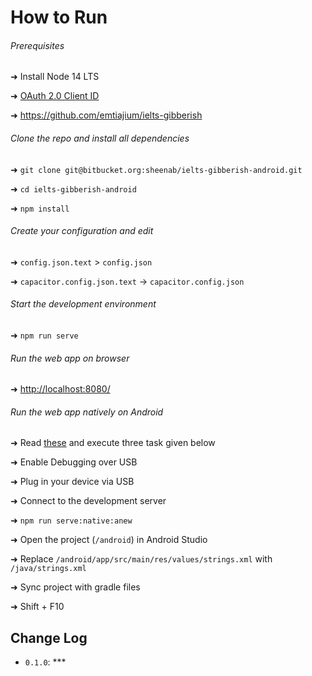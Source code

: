 # How to Run

###### Prerequisites

➜ Install Node 14 LTS

➜ [OAuth 2.0 Client ID](https://console.cloud.google.com/)

➜ <https://github.com/emtiajium/ielts-gibberish>

###### Clone the repo and install all dependencies

➜ `git clone git@bitbucket.org:sheenab/ielts-gibberish-android.git`

➜ `cd ielts-gibberish-android`

➜ `npm install`

###### Create your configuration and edit

➜ `config.json.text` > `config.json`

➜ `capacitor.config.json.text` -> `capacitor.config.json` 

###### Start the development environment

➜ `npm run serve`

###### Run the web app on browser

➜ <http://localhost:8080/>

###### Run the web app natively on Android

➜ Read [these](https://facebook.github.io/react-native/docs/running-on-device.html) and execute three task given below

➜ Enable Debugging over USB

➜ Plug in your device via USB

➜ Connect to the development server

➜ `npm run serve:native:anew`

➜ Open the project (`/android`) in Android Studio

➜ Replace `/android/app/src/main/res/values/strings.xml` with `/java/strings.xml`

➜ Sync project with gradle files

➜ Shift + F10

## Change Log

-   `0.1.0`: ***

